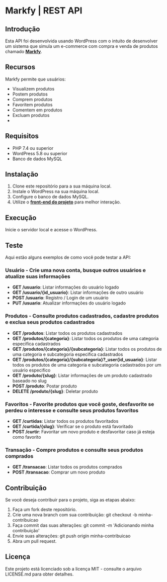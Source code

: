 # Markfy | REST API

## Introdução

Esta API foi desenvolvida usando WordPress com o intuito de desenvolver um sistema que simula um e-commerce com compra e venda de produtos
chamado <strong><a href="github.com">Markfy</a></strong>.

## Recursos
Markfy permite que usuários:
  - Visualizem produtos <br>
  - Postem produtos <br>
  - Comprem produtos <br>
  - Favoritem produtos <br>
  - Comentem em produtos
  - Excluam produtos
  - 
## Requisitos

- PHP 7.4 ou superior
- WordPress 5.8 ou superior
- Banco de dados MySQL

## Instalação

1. Clone este repositório para a sua máquina local.
2. Instale o WordPress na sua máquina local.
3. Configure o banco de dados MySQL.
4. Utilize o <strong><a href="github.com">front-end do projeto</a></strong> para melhor interação. 

## Execução

Inicie o servidor local e acesse o WordPress.

## Teste

Aqui estão alguns exemplos de como você pode testar a API:

### Usuário - Crie uma nova conta, busque outros usuários e atualize suas informações

- **GET /usuario**: Listar informações do usuário logado
- **GET /usuario/{id_usuario}**: Listar informações de outro usuário
- **POST /usuario**: Registro / Login de um usuário
- **PUT /usuario**: Atualizar informações do usuário logado

### Produtos - Consulte produtos cadastrados, cadastre produtos e exclua seus produtos cadastrados

- **GET /produtos**: Listar todos os produtos cadastrados
- **GET /produtos/{categoria}**: Listar todos os produtos de uma categoria especifica cadastrados
- **GET /produtos/{categoria}/{subcategoria}**: Listar todos os produtos de uma categoria e subcategoria especifica cadastrados
- **GET /produtos/{categoria}/{subcategoria}?_user{id_usuario}**: Listar todos os produtos de uma categoria e subcategoria cadastrados por um usuário especifico
- **GET /produto/{slug}**: Listar informações de um produto cadastrado baseado no slug
- **POST /produto**: Postar produto
- **DELETE /produto/{slug}**: Deletar produto

### Favoritos - Favorite produtos que você goste, desfavorite se perdeu o interesse e consulte seus produtos favoritos

- **GET /curtidas**: Listar todos os produtos favoritados
- **GET /curtida/{slug}**: Verificar se o produto está favoritado
- **POST /curtir**: Favoritar um novo produto e desfavoritar caso já esteja como favorito

### Transação - Compre produtos e consulte seus produtos comprados

- **GET /transacao**: Listar todos os produtos comprados
- **POST /transacao**: Comprar um novo produto

## Contribuição
Se você deseja contribuir para o projeto, siga as etapas abaixo:

1. Faça um fork deste repositório.
2. Crie uma nova branch com sua contribuição: git checkout -b minha-contribuicao
3. Faça commit das suas alterações: git commit -m 'Adicionando minha contribuição'
4. Envie suas alterações: git push origin minha-contribuicao
5. Abra um pull request.

## Licença
Este projeto está licenciado sob a licença MIT - consulte o arquivo LICENSE.md para obter detalhes.
